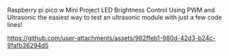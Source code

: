 Raspberry pi pico w Mini Project
LED Brightness Control Using PWM and Ultrasonic
the easiest way to test an ultrasonic module with just a few code lines!


https://github.com/user-attachments/assets/982ffeb1-980d-42d3-b24c-9fafb36294d5

